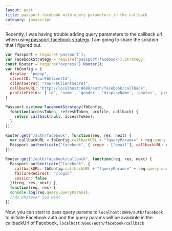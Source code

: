 ```yaml
---
layout: post
title: passport-facebook with query parameters in the callback
category: javascript
---
```


Recently, I was having trouble adding query parameters to the callback url when
using [passport facebook
strategy](https://github.com/jaredhanson/passport-facebook). I am going to
share the solution that I figured out.

```javascript
var Passport = require('passport');
var FacebookStrategy = require('passport-facebook').Strategy;
const Router = require("express").Router();
var fbConfig = {
  display: "popup",
  clientID: "YourFbClientId",
  clientSecret: "YourFbClientSecret",
  callbackURL: "http://localhost:8686/auth/facebook/callback",
  profileFields: ['id', 'name', 'gender', 'displayName', 'photos', 'profileUrl', 'email']
}

Passport.use(new FacebookStrategy(fbConfig,
  function(accessToken, refreshToken, profile, callback) {
    return callback(null, accessToken);
  }
));

Router.get("/auth/facebook", function(req, res, next) {
  var callbackURL = fbConfig.callbackURL + "?queryParams=" + req.query.queryParams;
  Passport.authenticate("facebook", { scope : ["email"], callbackURL: callbackURL })(req, res, next);
});

Router.get("/auth/facebook/callback", function(req, res, next) {
  Passport.authenticate("facebook", {
    callbackURL: fbConfig.callbackURL + "?queryParams=" + req.query.queryParams,
    failureRedirect: "/login",
    session: false
  })(req, res, next) },
  function(req, res) {
  console.log(req.query.queryParams);
  //do whatever you want
});

```

Now, you can start to pass query params to `localhost:8686/auth/facebook` to
initiate Facebook auth and the query params will be available in the callbackUrl of Facebook,
`localhost:8686/auth/facebook/callback`

